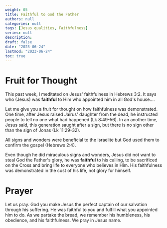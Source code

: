 ```yaml
---
weight: 05
title: Faithful to God the Father
authors: null
categories: null
tags: [Jesus qualities, Faithfulness]
series: null
description: 
draft: false
date: "2023-06-24"
lastmod: "2023-06-24"
toc: true
---
```


<!--more-->
<h1>Fruit for Thought</h1>

This past week, I meditated on Jesus' faithfulness in Hebrews 3:2. It says who (Jesus) was <b>faithful</b> to Him who appointed him in all God's house....

Let me give you a fruit for thought on how faithfulness was demonstrated.  One time, after Jesus raised Jairus' daughter from the dead, he instructed people to tell no one what had happened (Lk 8:49-56).  In an another time, Jesus said, this generation saught after a sign, but there is no sign other than the sign of Jonas (Lk 11:29-32).  



All signs and wonders were beneficial to the Israelite but God used them to confirm the gospel (Hebrews 2:4). 

Even though he did miraculous signs and wonders, Jesus did not want to steal God the Father's glory, he was <b>faithful</b> to his calling, to be sacrificed on the Cross and bring life to everyone who believes in Him.  His faithfulness was demonstrated in the cost of his life, not glory for himself.




<h1>Prayer</h1>

Let us pray.  God you make Jesus the perfect captain of our salvation through his suffering.  He was faithful to you and fulfill what you appointed him to do.  As we partake the bread, we remember his humbleness, his obedience, and his faithfulness.  We pray in Jesus name.

